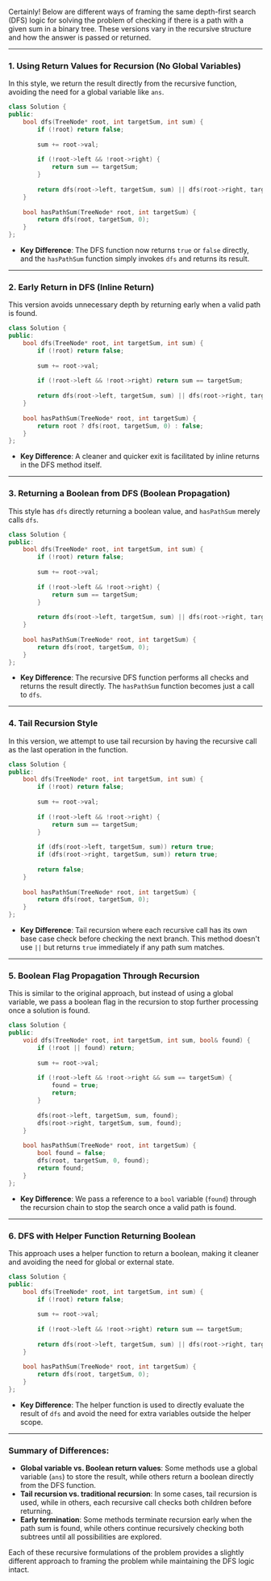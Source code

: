 

Certainly! Below are different ways of framing the same depth-first search (DFS) logic for solving the problem of checking if there is a path with a given sum in a binary tree. These versions vary in the recursive structure and how the answer is passed or returned.

---

### 1. **Using Return Values for Recursion (No Global Variables)**

In this style, we return the result directly from the recursive function, avoiding the need for a global variable like `ans`.

```cpp
class Solution {
public:
    bool dfs(TreeNode* root, int targetSum, int sum) {
        if (!root) return false;
        
        sum += root->val;
        
        if (!root->left && !root->right) {
            return sum == targetSum;
        }
        
        return dfs(root->left, targetSum, sum) || dfs(root->right, targetSum, sum);
    }
    
    bool hasPathSum(TreeNode* root, int targetSum) {
        return dfs(root, targetSum, 0);
    }
};
```

- **Key Difference**: The DFS function now returns `true` or `false` directly, and the `hasPathSum` function simply invokes `dfs` and returns its result.

---

### 2. **Early Return in DFS (Inline Return)**

This version avoids unnecessary depth by returning early when a valid path is found.

```cpp
class Solution {
public:
    bool dfs(TreeNode* root, int targetSum, int sum) {
        if (!root) return false;
        
        sum += root->val;
        
        if (!root->left && !root->right) return sum == targetSum;
        
        return dfs(root->left, targetSum, sum) || dfs(root->right, targetSum, sum);
    }
    
    bool hasPathSum(TreeNode* root, int targetSum) {
        return root ? dfs(root, targetSum, 0) : false;
    }
};
```

- **Key Difference**: A cleaner and quicker exit is facilitated by inline returns in the DFS method itself.

---

### 3. **Returning a Boolean from DFS (Boolean Propagation)**

This style has `dfs` directly returning a boolean value, and `hasPathSum` merely calls `dfs`.

```cpp
class Solution {
public:
    bool dfs(TreeNode* root, int targetSum, int sum) {
        if (!root) return false;
        
        sum += root->val;
        
        if (!root->left && !root->right) {
            return sum == targetSum;
        }
        
        return dfs(root->left, targetSum, sum) || dfs(root->right, targetSum, sum);
    }
    
    bool hasPathSum(TreeNode* root, int targetSum) {
        return dfs(root, targetSum, 0);
    }
};
```

- **Key Difference**: The recursive DFS function performs all checks and returns the result directly. The `hasPathSum` function becomes just a call to `dfs`.

---

### 4. **Tail Recursion Style**

In this version, we attempt to use tail recursion by having the recursive call as the last operation in the function.

```cpp
class Solution {
public:
    bool dfs(TreeNode* root, int targetSum, int sum) {
        if (!root) return false;
        
        sum += root->val;
        
        if (!root->left && !root->right) {
            return sum == targetSum;
        }
        
        if (dfs(root->left, targetSum, sum)) return true;
        if (dfs(root->right, targetSum, sum)) return true;
        
        return false;
    }
    
    bool hasPathSum(TreeNode* root, int targetSum) {
        return dfs(root, targetSum, 0);
    }
};
```

- **Key Difference**: Tail recursion where each recursive call has its own base case check before checking the next branch. This method doesn't use `||` but returns `true` immediately if any path sum matches.

---

### 5. **Boolean Flag Propagation Through Recursion**

This is similar to the original approach, but instead of using a global variable, we pass a boolean flag in the recursion to stop further processing once a solution is found.

```cpp
class Solution {
public:
    void dfs(TreeNode* root, int targetSum, int sum, bool& found) {
        if (!root || found) return;
        
        sum += root->val;
        
        if (!root->left && !root->right && sum == targetSum) {
            found = true;
            return;
        }
        
        dfs(root->left, targetSum, sum, found);
        dfs(root->right, targetSum, sum, found);
    }
    
    bool hasPathSum(TreeNode* root, int targetSum) {
        bool found = false;
        dfs(root, targetSum, 0, found);
        return found;
    }
};
```

- **Key Difference**: We pass a reference to a `bool` variable (`found`) through the recursion chain to stop the search once a valid path is found.

---

### 6. **DFS with Helper Function Returning Boolean**

This approach uses a helper function to return a boolean, making it cleaner and avoiding the need for global or external state.

```cpp
class Solution {
public:
    bool dfs(TreeNode* root, int targetSum, int sum) {
        if (!root) return false;
        
        sum += root->val;
        
        if (!root->left && !root->right) return sum == targetSum;
        
        return dfs(root->left, targetSum, sum) || dfs(root->right, targetSum, sum);
    }
    
    bool hasPathSum(TreeNode* root, int targetSum) {
        return dfs(root, targetSum, 0);
    }
};
```

- **Key Difference**: The helper function is used to directly evaluate the result of `dfs` and avoid the need for extra variables outside the helper scope.

---

### Summary of Differences:

- **Global variable vs. Boolean return values**: Some methods use a global variable (`ans`) to store the result, while others return a boolean directly from the DFS function.
- **Tail recursion vs. traditional recursion**: In some cases, tail recursion is used, while in others, each recursive call checks both children before returning.
- **Early termination**: Some methods terminate recursion early when the path sum is found, while others continue recursively checking both subtrees until all possibilities are explored.

Each of these recursive formulations of the problem provides a slightly different approach to framing the problem while maintaining the DFS logic intact.
